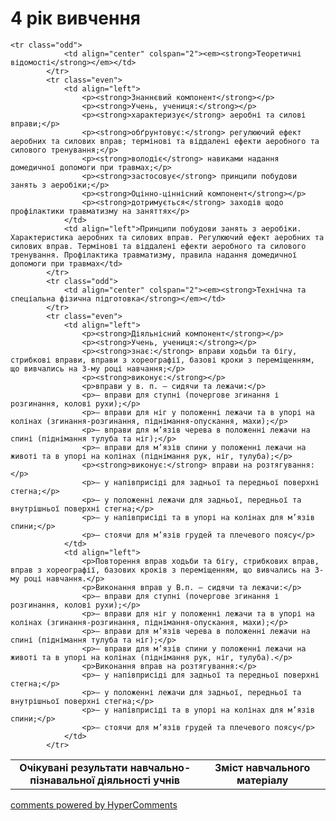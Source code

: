 <div id="hypercomments_widget" class="js-hypercomments-widget invisible"></div>

4 рік вивчення
=============================

<table>
  <body>
    <tr>
<td align="center" width="60%"><strong>Очікувані результати навчально-пізнавальної діяльності учнів</strong></td>
<td align="center" width="40%"><strong>Зміст навчального матеріалу</strong></td>
    </tr>

    <tr class="odd">
                <td align="center" colspan="2"><em><strong>Теоретичні відомості</strong></em></td>
            </tr>
            <tr class="even">
                <td align="left">
                    <p><strong>Знаннєвий компонент</strong></p>
                    <p><strong>Учень, учениця:</strong></p>
                    <p><strong>характеризує</strong> аеробні та силові вправи;</p>
                    <p><strong>обґрунтовує:</strong> регулюючий ефект аеробних та силових вправ; термінові та віддалені ефекти аеробного та силового тренування;</p>
                    <p><strong>володіє</strong> навиками надання домедичної допомоги при травмах;</p>
                    <p><strong>застосовує</strong> принципи побудови занять з аеробіки;</p>
                    <p><strong>Оцінно-ціннісний компонент</strong></p>
                    <p><strong>дотримується</strong> заходів щодо профілактики травматизму на заняттях</p>
                </td>
                <td align="left">Принципи побудови занять з аеробіки. Характеристика аеробних та силових вправ. Регулюючий ефект аеробних та силових вправ. Термінові та віддалені ефекти аеробного та силового тренування. Профілактика травматизму, правила надання домедичної допомоги при травмах</td>
            </tr>
            <tr class="odd">
                <td align="center" colspan="2"><em><strong>Технічна та спеціальна фізична підготовка</strong></em></td>
            </tr>
            <tr class="even">
                <td align="left">
                    <p><strong>Діяльнісний компонент</strong></p>
                    <p><strong>Учень, учениця:</strong></p>
                    <p><strong>знає:</strong> вправи ходьби та бігу, стрибкові вправи, вправи з хореографії, базові кроки з переміщенням, що вивчались на 3-му році навчання;</p>
                    <p><strong>виконує:</strong></p>
                    <p>вправи у в. п. – сидячи та лежачи:</p>
                    <p>– вправи для ступні (почергове згинання і розгинання, колові рухи);</p>
                    <p>– вправи для ніг у положенні лежачи та в упорі на колінах (згинання-розгинання, піднімання-опускання, махи);</p>
                    <p>– вправи для м’язів черева в положенні лежачи на спині (піднімання тулуба та ніг);</p>
                    <p>– вправи для м’язів спини у положенні лежачи на животі та в упорі на колінах (піднімання рук, ніг, тулуба);</p>
                    <p><strong>виконує:</strong> вправи на розтягування:</p>
                    <p>– у напівприсіді для задньої та передньої поверхні стегна;</p>
                    <p>– у положенні лежачи для задньої, передньої та внутрішньої поверхні стегна;</p>
                    <p>– у напівприсіді та в упорі на колінах для м’язів спини;</p>
                    <p>– стоячи для м’язів грудей та плечевого поясу</p>
                </td>
                <td align="left">
                    <p>Повторення вправ ходьби та бігу, стрибкових вправ, вправ з хореографії, базових кроків з переміщенням, що вивчались на 3-му році навчання.</p>
                    <p>Виконання вправ у В.п. – сидячи та лежачи:</p>
                    <p>– вправи для ступні (почергове згинання і розгинання, колові рухи);</p>
                    <p>– вправи для ніг у положенні лежачи та в упорі на колінах (згинання-розгинання, піднімання-опускання, махи);</p>
                    <p>– вправи для м’язів черева в положенні лежачи на спині (піднімання тулуба та ніг);</p>
                    <p>– вправи для м’язів спини у положенні лежачи на животі та в упорі на колінах (піднімання рук, ніг, тулуба).</p>
                    <p>Виконання вправ на розтягування:</p>
                    <p>– у напівприсіді для задньої та передньої поверхні стегна;</p>
                    <p>– у положенні лежачи для задньої, передньої та внутрішньої поверхні стегна;</p>
                    <p>– у напівприсіді та в упорі на колінах для м’язів спини;</p>
                    <p>– стоячи для м’язів грудей та плечевого поясу</p>
                </td>
            </tr>
  </body>
</table>

<div class="js-hypercomments-container">
    <a href="http://hypercomments.com" class="hc-link" title="comments widget">comments powered by HyperComments</a>
</div>